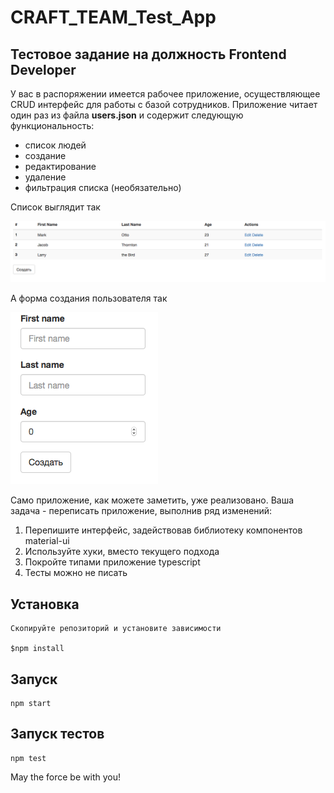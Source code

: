 # CRAFT_TEAM_Test_App
## Тестовое задание на должность Frontend Developer
У вас в распоряжении имеется рабочее приложение, осуществляющее CRUD интерфейс для работы с базой сотрудников.
Приложение читает один раз из файла **users.json** и содержит следующую функциональность:
  - список людей
  - создание
  - редактирование
  - удаление
  - фильтрация списка (необязательно)

Список выглядит так

![List sample](pics/sample_list.png)


А форма создания пользователя так

![Create form sample](pics/create_form.png)

Само приложение, как можете заметить, уже реализовано. Ваша задача - переписать приложение, выполнив ряд изменений:
1. Перепишите интерфейс, задействовав библиотеку компонентов material-ui
2. Используйте хуки, вместо текущего подхода
3. Покройте типами приложение typescript
5. Тесты можно не писать

## Установка

```
Скопируйте репозиторий и установите зависимости

$npm install
```

## Запуск

```
npm start
```

## Запуск тестов
```
npm test
```

May the force be with you!